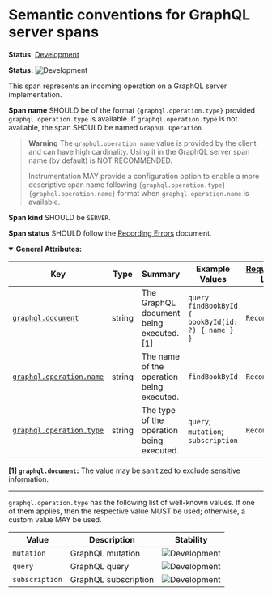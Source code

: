 <!--- Hugo front matter used to generate the website version of this page:
linkTitle: GraphQL server
--->

# Semantic conventions for GraphQL server spans

**Status**: [Development][DocumentStatus]

<!-- semconv span.graphql.server -->
<!-- NOTE: THIS TEXT IS AUTOGENERATED. DO NOT EDIT BY HAND. -->
<!-- see templates/registry/markdown/snippet.md.j2 -->
<!-- prettier-ignore-start -->
<!-- markdownlint-capture -->
<!-- markdownlint-disable -->

**Status:** ![Development](https://img.shields.io/badge/-development-blue)

This span represents an incoming operation on a GraphQL server implementation.

**Span name** SHOULD be of the format `{graphql.operation.type}` provided
`graphql.operation.type` is available. If `graphql.operation.type` is not available,
the span SHOULD be named `GraphQL Operation`.

> **Warning**
> The `graphql.operation.name` value is provided by the client and can have high
> cardinality. Using it in the GraphQL server span name (by default) is
> NOT RECOMMENDED.
>
> Instrumentation MAY provide a configuration option to enable a more descriptive
> span name following `{graphql.operation.type} {graphql.operation.name}` format
> when `graphql.operation.name` is available.

**Span kind** SHOULD be `SERVER`.

**Span status** SHOULD follow the [Recording Errors](/docs/general/recording-errors.md) document.

<details open>
<summary><b>General Attributes:</b></summary>

| Key | Type | Summary | Example Values | [Requirement Level](https://opentelemetry.io/docs/specs/semconv/general/attribute-requirement-level/) | Stability | Value Captured |
|---|---|---|---|---|---|---|
| [`graphql.document`](/docs/registry/attributes/graphql.md) | string | The GraphQL document being executed. [1] | `query findBookById { bookById(id: ?) { name } }` | `Recommended` | ![Development](https://img.shields.io/badge/-development-blue) |  Any-time  |
| [`graphql.operation.name`](/docs/registry/attributes/graphql.md) | string | The name of the operation being executed. | `findBookById` | `Recommended` | ![Development](https://img.shields.io/badge/-development-blue) |  Any-time  |
| [`graphql.operation.type`](/docs/registry/attributes/graphql.md) | string | The type of the operation being executed. | `query`; `mutation`; `subscription` | `Recommended` | ![Development](https://img.shields.io/badge/-development-blue) |  Any-time  |

**[1] `graphql.document`:** The value may be sanitized to exclude sensitive information.

---

`graphql.operation.type` has the following list of well-known values. If one of them applies, then the respective value MUST be used; otherwise, a custom value MAY be used.

| Value  | Description | Stability |
|---|---|---|
| `mutation` | GraphQL mutation | ![Development](https://img.shields.io/badge/-development-blue) |
| `query` | GraphQL query | ![Development](https://img.shields.io/badge/-development-blue) |
| `subscription` | GraphQL subscription | ![Development](https://img.shields.io/badge/-development-blue) |
</details>

<!-- markdownlint-restore -->
<!-- prettier-ignore-end -->
<!-- END AUTOGENERATED TEXT -->
<!-- endsemconv -->

[DocumentStatus]: https://opentelemetry.io/docs/specs/otel/document-status
